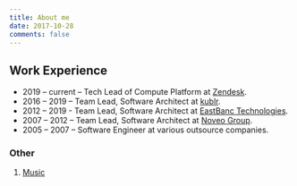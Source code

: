 ```yaml
---
title: About me
date: 2017-10-28
comments: false
---
```


## Work Experience

* 2019 – current – Tech Lead of Compute Platform at [Zendesk](https://zendesk.com).
* 2016 – 2019 – Team Lead, Software Architect at [kublr](https://kublr.com).
* 2012 – 2019 - Team Lead, Software Architect at [EastBanc Technologies](https://eastbanctech.com).
* 2007 – 2012 – Team Lead, Software Architect at [Noveo Group](https://noveogroup.com/).
* 2005 – 2007 – Software Engineer at various outsource companies.

### Other

1. [Music](/about/music-i-listen/)
